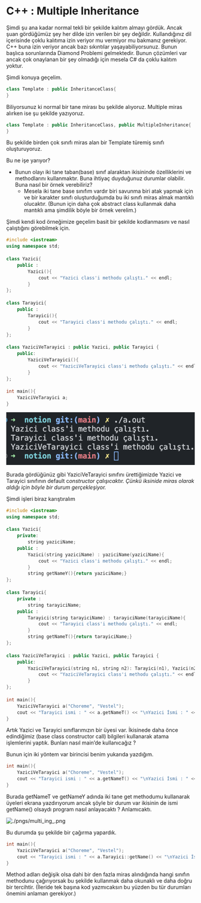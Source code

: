 # C++ : Multiple Inheritance

Şimdi şu ana kadar normal tekli bir şekilde kalıtım almayı gördük. Ancak şuan gördüğümüz şey her dilde izin verilen bir şey değildir. Kullandığınız dil içerisinde çoklu kalıtıma izin veriyor mu vermiyor mu bakmanız gerekiyor. C++ buna izin veriyor ancak bazı sıkıntılar yaşayabiliyorsunuz. Bunun başlıca sorunlarında Diamond Problemi gelmektedir. Bunun çözümleri var ancak çok onaylanan bir şey olmadığı için mesela C# da çoklu kalıtım yoktur. 

Şimdi konuya geçelim.

```cpp
class Template : public InheritanceClass{
}
```

Biliyorsunuz ki normal bir tane mirası bu şekilde alıyoruz.  Multiple miras alırken ise şu şekilde yazıyoruz.

```cpp
class Template : public InheritanceClass, public MultipleInheritance{
}
```

Bu şekilde birden çok sınıfı miras alan bir Template türemiş sınıfı oluşturuyoruz. 

Bu ne işe yarıyor?

- Bunun olayı iki tane taban(base) sınıf alaraktan ikisininde özelliklerini ve methodlarını kullanmaktır. Buna ihtiyaç duyduğunuz durumlar olabilir. Buna nasıl bir örnek verebiliriz?
    - Mesela iki tane base sınıfım vardır biri savunma biri atak yapmak için ve bir karakter sınıfı oluşturduğumda bu iki sınıfı miras almak mantıklı olucaktır. (Bunun için daha çok abstract class kullanmak daha mantıklı ama şimdilik böyle bir örnek verelim.)

Şimdi kendi kod örneğimize geçelim basit bir şekilde kodlanmasını ve nasıl çalıştığını görebilmek için.

```cpp
#include <iostream>
using namespace std;

class Yazici{
    public :
        Yazici(){
            cout << "Yazici class'i methodu çalıştı." << endl;
        }
};

class Tarayici{
    public :
        Tarayici(){
            cout << "Tarayici class'i methodu çalıştı." << endl;
        }
};

class YaziciVeTarayici : public Yazici, public Tarayici {
    public:
        YaziciVeTarayici(){
            cout << "YaziciVeTarayici class'i methodu çalıştı." << endl;
        }
};

int main(){
    YaziciVeTarayici a;
}
```

![./pngs/multi_inh_exec.png](./pngs/multi_inh_exec.png)

Burada gördüğünüz gibi YaziciVeTarayici sınıfını ürettiğimizde Yazici ve Tarayici sınıfının default c*onstructor çalışıcaktır. Çünkü iksinide miras olarak aldığı için böyle bir durum gerçekleşiyor.*

Şimdi işleri biraz karıştıralım

```cpp
#include <iostream>
using namespace std;

class Yazici{
    private:
        string yaziciName;
    public :
        Yazici(string yaziciName) : yaziciName(yaziciName){
            cout << "Yazici class'i methodu çalıştı." << endl;
        }
        string getNameY(){return yaziciName;}
};

class Tarayici{
    private :
        string tarayiciName;
    public :
        Tarayici(string tarayiciName) : tarayiciName(tarayiciName){
            cout << "Tarayici class'i methodu çalıştı." << endl;
        }
        string getNameT(){return tarayiciName;}
};

class YaziciVeTarayici : public Yazici, public Tarayici {
    public:
        YaziciVeTarayici(string n1, string n2): Tarayici(n1), Yazici(n2){
            cout << "YaziciVeTarayici class'i methodu çalıştı." << endl;
        }
};

int main(){
    YaziciVeTarayici a("Choreme", "Vestel");
    cout << "Tarayici ismi : " << a.getNameT() << "\nYazici İsmi : " << a.getNameY() << endl;
}
```

Artık Yazici ve Tarayici sınıflarımızın bir üyesi var. İkisinede daha önce edindiğimiz (base class constructor call) bilgileri kullanarak atama işlemlerini yaptık. Bunları nasıl main’de kullanıcağız ?

Bunun için iki yöntem var birincisi benim yukarıda yazdığım.

```cpp
int main(){
    YaziciVeTarayici a("Choreme", "Vestel");
    cout << "Tarayici ismi : " << a.getNameT() << "\nYazici İsmi : " << a.getNameY() << endl;
}
```

Burada getNameT ve getNameY adında iki tane get methodumu kullanarak üyeleri ekrana yazdırıyorum ancak şöyle bir durum var ikisinin de ismi getName() olsaydı program nasıl anlayacaktı ? Anlamıcaktı.

![./pngs/multi_ing_.png](./pngs/multi_ing_.png)

Bu durumda şu şekilde bir çağırma yapardık. 

```cpp
int main(){
    YaziciVeTarayici a("Choreme", "Vestel");
    cout << "Tarayici ismi : " << a.Tarayici::getName() << "\nYazici İsmi : " << a.Yazici::getName() << endl;
}
```

Method adları değişik olsa dahi bir den fazla miras alındığında hangi sınıfın methodunu çağırıyorsak bu şekilde kullanmak daha okunaklı ve daha doğru bir tercihtir. (İleride tek başına kod yazmıcaksın bu yüzden bu tür durumları önemini anlaman gerekiyor.)